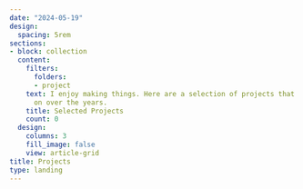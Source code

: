 ```yaml
---
date: "2024-05-19"
design:
  spacing: 5rem
sections:
- block: collection
  content:
    filters:
      folders:
      - project
    text: I enjoy making things. Here are a selection of projects that I have worked
      on over the years.
    title: Selected Projects
    count: 0
  design:
    columns: 3
    fill_image: false
    view: article-grid
title: Projects
type: landing
---
```

